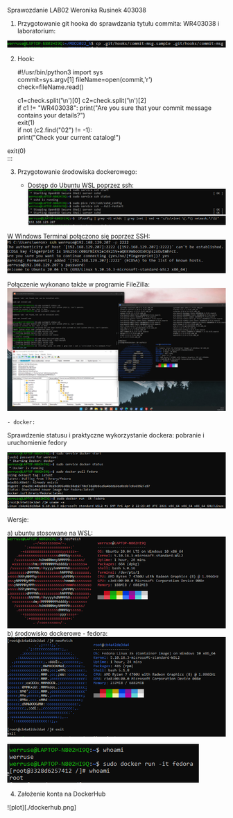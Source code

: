 Sprawozdanie LAB02 Weronika Rusinek 403038

1. Przygotowanie git hooka do sprawdzania tytułu commita: WR403038 i laboratorium:

![plot](./commit.png)

2. Hook: 

	#!/usr/bin/python3 
	import sys                                                                                                              
	commit=sys.argv[1]
	fileName=open(commit,'r')  
	check=fileName.read() 

	c1=check.split('\n')[0]
	c2=check.split('\n')[2]      
	if c1 != "WR403038": 
			print("Are you sure that your commit message contains your details?")                                                 
 	 exit(1)                                                                                                            
	 if not (c2.find("02") != -1):                                                                                                
	print("Check your current catalog!")                                                                                    
  
                                                                                                                                                                                                                                  
exit(0)   
:::


3. Przygotowanie środowiska dockerowego:

	- Dostęp do Ubuntu WSL poprzez ssh: 
![plot](./ssh.png)
![plot](./ssh_2.png)

W Windows Terminal połączono się poprzez SSH: 
![plot](./connect_windowsterminal.png)

Połączenie wykonano także w programie FileZilla: 
![plot](./all.png)

	- docker:
Sprawdzenie statusu i praktyczne wykorzystanie dockera: pobranie i uruchomienie fedory

![plot](./docker1.png)
![plot](./fedora.png)

Wersje: 

a) ubuntu stosowane na WSL: 
![plot](./neofetch_ubuntu.png)
b) środowisko dockerowe - fedora:
![plot](./neofetch_fedora.png)

![plot](./whoami.png)


4. Założenie konta na DockerHub

![plot][./dockerhub.png]


